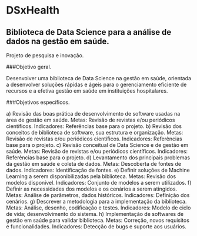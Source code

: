 # DSxHealth
## Biblioteca de Data Science para a análise de dados na gestão em saúde.

Projeto de pesquisa e inovação.

###Objetivo geral.

Desenvolver uma biblioteca de Data Science na gestão em saúde, orientada a desenvolver
soluções rápidas e ágeis para o gerenciamento eficiente de recursos e a efetiva gestão em
saúde em instituições hospitalares.

###Objetivos específicos.

a) Revisão das boas prática de desenvolvimento de software usadas na área de gestão em
saúde.
Metas: Revisão de revistas e/ou periódicos científicos.
Indicadores: Referências base para o projeto.
b) Revisão dos conceitos de biblioteca de software, sua estrutura e organização.
Metas: Revisão de revistas e/ou periódicos científicos.
Indicadores: Referências base para o projeto.
c) Revisão conceitual de Data Science e de gestão em saúde.
Metas: Revisão de revistas e/ou periódicos científicos.
Indicadores: Referências base para o projeto.
d) Levantamento dos principais problemas da gestão em saúde e coleta de dados.
Metas: Descoberta de fontes de dados.
Indicadores: Identificação de fontes.
e) Definir soluções de Machine Learning a serem disponibilizadas pela biblioteca.
Metas: Revisão dos modelos disponível.
Indicadores: Conjunto de modelos a serem utilizados.
f) Definir as necessidades dos modelos e os cenários a serem atingidos.
Metas: Análise de parâmetros, dados históricos.
Indicadores: Definição dos cenários.
g) Descrever a metodologia para a implementação da biblioteca.
Metas: Análise, desenho, codificação e testes.
Indicadores: Modelo de ciclo de vida; desenvolvimento do sistema.
h) Implementação de softwares de gestão em saúde para validar biblioteca.
Metas: Correção, novos requisitos e funcionalidades.
Indicadores: Detecção de bugs e suporte aos usuários.
